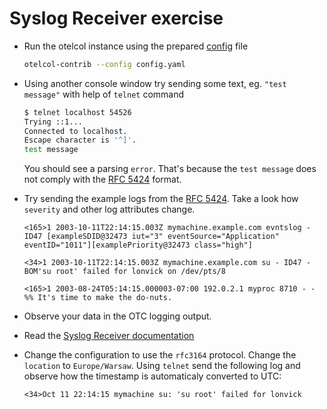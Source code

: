 # Syslog Receiver exercise

* Run the otelcol instance using the prepared [config](config.yaml) file

  ```bash
  otelcol-contrib --config config.yaml
  ```

* Using another console window try sending some text, eg. `"test message"` with help of `telnet` command

  ```bash
  $ telnet localhost 54526
  Trying ::1...
  Connected to localhost.
  Escape character is '^]'.
  test message
  ```

  You should see a parsing `error`. That's because the `test message` does not comply with the [RFC 5424](https://datatracker.ietf.org/doc/html/rfc5424) format.

* Try sending the example logs from the [RFC 5424](https://datatracker.ietf.org/doc/html/rfc5424#section-6.5). Take a look how `severity` and other log attributes change.

  ```text
  <165>1 2003-10-11T22:14:15.003Z mymachine.example.com evntslog - ID47 [exampleSDID@32473 iut="3" eventSource="Application" eventID="1011"][examplePriority@32473 class="high"]
  ```

  ```text
  <34>1 2003-10-11T22:14:15.003Z mymachine.example.com su - ID47 - BOM'su root' failed for lonvick on /dev/pts/8
  ```

  ```text
  <165>1 2003-08-24T05:14:15.000003-07:00 192.0.2.1 myproc 8710 - - %% It's time to make the do-nuts.
  ```

* Observe your data in the OTC logging output.

* Read the [Syslog Receiver documentation](https://github.com/open-telemetry/opentelemetry-collector-contrib/tree/v0.51.0/receiver/syslogreceiver)

* Change the configuration to use the `rfc3164` protocol. Change the `location` to `Europe/Warsaw`. Using `telnet` send the following log and observe how the timestamp is automaticaly converted to UTC:

  ```text
  <34>Oct 11 22:14:15 mymachine su: 'su root' failed for lonvick
  ```
